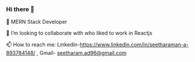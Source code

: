 ### Hi there 👋
 🌱 MERN Stack Developer
 
 👯 I’m looking to collaborate with who liked to work in Reactjs
 
 📫 How to reach me: Linkedin-https://www.linkedin.com/in/seetharaman-a-893784148/ , Gmail- seetharam.ad96@gmail.com
<!--
**Seetharaman96/Seetharaman96** is a ✨ _special_ ✨ repository because its `README.md` (this file) appears on your GitHub profile.

Here are some ideas to get you started:

- 🔭 I’m currently working on ...
- 🌱 I’m currently learning MERN stack
- 👯 I’m looking to collaborate with who liked to work in Reactjs
- 🤔 I’m looking for help with ...
- 💬 Ask me about ...
- 📫 How to reach me: ...
- 😄 Pronouns: ...
- ⚡ Fun fact: ...
-->
